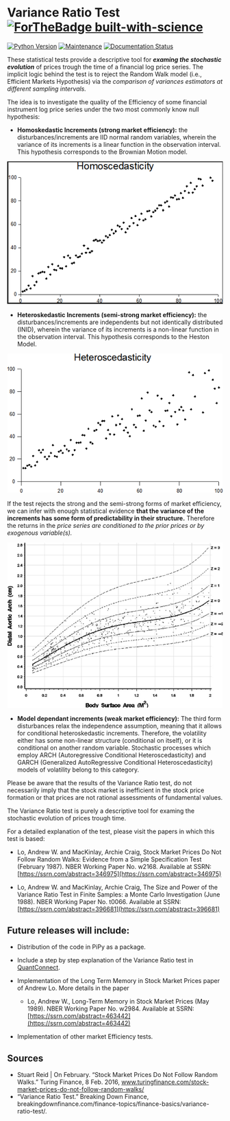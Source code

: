 
# Variance Ratio Test [![ForTheBadge built-with-science](http://ForTheBadge.com/images/badges/built-with-science.svg)](https://GitHub.com/Naereen/)

[![Python Version](https://img.shields.io/badge/Python-3.8+-blue.svg)](https://shields.io/) [![Maintenance](https://img.shields.io/badge/Maintained%3F-yes-green.svg)](https://GitHub.com/Naereen/StrapDown.js/graphs/commit-activity) [![Documentation Status](https://readthedocs.org/projects/ansicolortags/badge/?version=latest)](http://ansicolortags.readthedocs.io/?badge=latest) 

These statistical tests provide a descriptive tool for ***examing the stochastic evolution*** of prices trough the time of a financial log price series. The implicit logic behind the test is to reject the Random Walk model (i.e., Efficient Markets Hypothesis) via the *comparison of variances estimators at different sampling intervals.*

The idea is to investigate the quality of the Efficiency of some financial instrument log price series under the two most commonly know null hypothesis:

- **Homoskedastic Increments (strong market efficiency):** the disturbances/increments are IID normal random variables, wherein the variance of its increments is a linear function in the observation interval. This hypothesis corresponds to the Brownian Motion model.

![homocedasticity](img/Homocedasticity.png)

- **Heteroskedastic Increments (semi-strong market efficiency):** the disturbances/increments are independents but not identically distributed (INID), wherein the variance of its increments is a non-linear function in the observation interval. This hypothesis corresponds to the Heston Model. 

![heterocedasticty](img/Heteroscedasticity.png)

If the test rejects the strong and the semi-strong forms of market efficiency, we can infer with enough statistical evidence **that the variance of the increments has some form of predictability in their structure.** Therefore the returns in the *price series are conditioned to the prior prices or by exogenous variable(s).*

![rw3](img/rw3.png)

- **Model dependant increments (weak market efficiency):** The third form disturbances relax the independence assumption, meaning that it allows for conditional heteroskedastic increments. Therefore, the volatility either has some non-linear structure (conditional on itself), or it is conditional on another random variable. Stochastic processes which employ ARCH (Autoregressive Conditional Heteroscedasticity) and GARCH (Generalized AutoRegressive Conditional Heteroscedasticity) models of volatility belong to this category.

Please be aware that the results of the Variance Ratio test, do not necessarily imply that the stock market is inefficient in the stock price formation or that prices are not rational assessments of fundamental values.

The Variance Ratio test is purely a descriptive tool for examing the stochastic evolution of prices trough time.

For a detailed explanation of the test, please visit the papers in which this test is based: 

- Lo, Andrew W. and MacKinlay, Archie Craig, Stock Market Prices Do Not Follow Random Walks: Evidence from a Simple Specification Test (February 1987). NBER Working Paper No. w2168. Available at SSRN: [https://ssrn.com/abstract=346975](https://ssrn.com/abstract=346975)

- Lo, Andrew W. and MacKinlay, Archie Craig, The Size and Power of the Variance Ratio Test in Finite Samples: a Monte Carlo Investigation (June 1988). NBER Working Paper No. t0066. Available at SSRN: [https://ssrn.com/abstract=396681](https://ssrn.com/abstract=396681)


## Future releases will include:

- Distribution of the code in PiPy as a package.

- Include a step by step explanation of the Variance Ratio test in [QuantConnect](https://www.quantconnect.com/).

- Implementation of the Long Term Memory in Stock Market Prices paper of Andrew Lo. More details in the paper 

    - Lo, Andrew W., Long-Term Memory in Stock Market Prices (May 1989). NBER Working Paper No. w2984. Available at SSRN: [https://ssrn.com/abstract=463442](https://ssrn.com/abstract=463442)

- Implementation of other market Efficiency tests.

## Sources

- Stuart Reid | On February. “Stock Market Prices Do Not Follow Random Walks.” Turing Finance, 8 Feb. 2016, www.turingfinance.com/stock-market-prices-do-not-follow-random-walks/
- “Variance Ratio Test.” Breaking Down Finance, breakingdownfinance.com/finance-topics/finance-basics/variance-ratio-test/.
